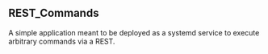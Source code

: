 ## REST_Commands

A simple application meant to be deployed as a systemd service to execute arbitrary commands via a REST.
